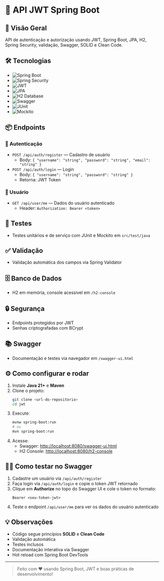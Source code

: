 # 🚀 API JWT Spring Boot

## 📝 Visão Geral
API de autenticação e autorização usando JWT, Spring Boot, JPA, H2, Spring Security, validação, Swagger, SOLID e Clean Code.

## 🛠️ Tecnologias
- ![Spring Boot](https://img.shields.io/badge/Spring%20Boot-6DB33F?logo=springboot&logoColor=white)
- ![Spring Security](https://img.shields.io/badge/Spring%20Security-6DB33F?logo=springsecurity&logoColor=white)
- ![JWT](https://img.shields.io/badge/JWT-000000?logo=jsonwebtokens&logoColor=white)
- ![JPA](https://img.shields.io/badge/JPA-007396?logo=hibernate&logoColor=white)
- ![H2 Database](https://img.shields.io/badge/H2-1a73e8?logo=h2&logoColor=white)
- ![Swagger](https://img.shields.io/badge/Swagger-85EA2D?logo=swagger&logoColor=black)
- ![JUnit](https://img.shields.io/badge/JUnit-25A162?logo=junit5&logoColor=white)
- ![Mockito](https://img.shields.io/badge/Mockito-FFC107?logo=mockito&logoColor=black)

## 📦 Endpoints

### 🔐 Autenticação
- `POST /api/auth/register` — Cadastro de usuário
  - Body: `{ "username": "string", "password": "string", "email": "string" }`
- `POST /api/auth/login` — Login
  - Body: `{ "username": "string", "password": "string" }`
  - Retorna: JWT Token

### 👤 Usuário
- `GET /api/user/me` — Dados do usuário autenticado
  - Header: `Authorization: Bearer <token>`

## 🧪 Testes
- Testes unitários e de serviço com JUnit e Mockito em `src/test/java`

## ✅ Validação
- Validação automática dos campos via Spring Validator

## 🗄️ Banco de Dados
- H2 em memória, console acessível em `/h2-console`

## 🔒 Segurança
- Endpoints protegidos por JWT
- Senhas criptografadas com BCrypt

## 📚 Swagger
- Documentação e testes via navegador em `/swagger-ui.html`

## ⚙️ Como configurar e rodar
1. Instale **Java 21+** e **Maven**
2. Clone o projeto:
   ```bash
   git clone <url-do-repositorio>
   cd jwt
   ```
3. Execute:
   ```bash
   mvnw spring-boot:run
   # ou
   mvn spring-boot:run
   ```
4. Acesse:
   - Swagger: [http://localhost:8080/swagger-ui.html](http://localhost:8080/swagger-ui.html)
   - H2 Console: [http://localhost:8080/h2-console](http://localhost:8080/h2-console)

## 🧑‍💻 Como testar no Swagger
1. Cadastre um usuário via `/api/auth/register`
2. Faça login via `/api/auth/login` e copie o token JWT retornado
3. Clique em **Authorize** no topo do Swagger UI e cole o token no formato:
   ```
   Bearer <seu-token-jwt>
   ```
4. Teste o endpoint `/api/user/me` para ver os dados do usuário autenticado

## 💡 Observações
- Código segue princípios **SOLID** e **Clean Code**
- Validação automática
- Testes inclusos
- Documentação interativa via Swagger
- Hot reload com Spring Boot DevTools

---

> Feito com ❤️ usando Spring Boot, JWT e boas práticas de desenvolvimento!
